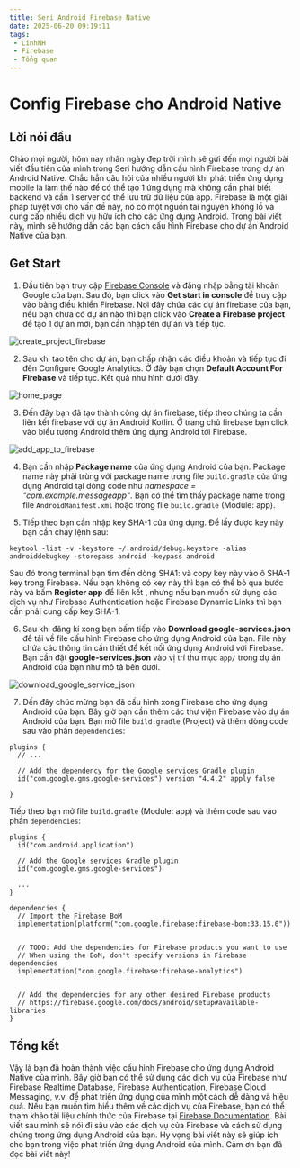 ```yaml
---
title: Seri Android Firebase Native
date: 2025-06-20 09:19:11
tags:
 - LinhNH
 - Firebase
 - Tổng quan
---
```


# Config Firebase cho Android Native

## Lời nói đầu

Chào mọi người, hôm nay nhân ngày đẹp trời mình sẽ gửi đến mọi người bài viết đầu tiên của mình trong Seri hướng dẫn cấu hình Firebase trong dự án Android Native. Chắc hẳn câu hỏi của nhiều người khi phát triển ứng dụng mobile là làm thế nào để có thể tạo 1 ứng dụng mà không cần phải biết backend và cần 1 server có thể lưu trữ dữ liệu của app. Firebase là một giải pháp tuyệt vời cho vấn đề này, nó có một nguồn tài nguyên khổng lồ và cung cấp nhiều dịch vụ hữu ích cho các ứng dụng Android. Trong bài viết này, mình sẽ hướng dẫn các bạn cách cấu hình Firebase cho dự án Android Native của bạn.

## Get Start

1. Đầu tiên bạn truy cập [Firebase Console](https://firebase.google.com/) và đăng nhập bằng tài khoản Google của bạn. Sau đó, bạn click vào **Get start in console** để truy cập vào bảng điều khiển Firebase. Nơi đây chứa các dự án firebase của bạn, nếu bạn chưa có dự án nào thì bạn click vào **Create a Firebase project** để tạo 1 dự án mới, bạn cần nhập tên dự án và tiếp tục.

![create_project_firebase](/css/images/linhnh/create_project_firebase.png "Create Project Firebase")

2. Sau khi tạo tên cho dự án, bạn chấp nhận các điều khoản và tiếp tục đi đến Configure Google Analytics. Ở đây bạn chọn **Default Account For Firebase** và tiếp tục. Kết quả như hình dưới đây.

![home_page](/css/images/linhnh/home_page.png "Home Page")

3. Đến đây bạn đã tạo thành công dự án firebase, tiếp theo chúng ta cần liên kết firebase với dự án Android Kotlin. Ở trang chủ firebase bạn click vào biểu tượng Android thêm ứng dụng Android tới Firebase.

![add_app_to_firebase](/css/images/linhnh/add_app_to_firebase.png "Add App to Firebase")

4. Bạn cần nhập **Package name** của ứng dụng Android của bạn. Package name này phải trùng với package name trong file `build.gradle` của ứng dụng Android tại dòng code như *namespace = "com.example.messageapp"*. Bạn có thể tìm thấy package name trong file `AndroidManifest.xml` hoặc trong file `build.gradle` (Module: app).

5. Tiếp theo bạn cần nhập key SHA-1 của ứng dụng. Để lấy được key này bạn cần chạy lệnh sau:
```
keytool -list -v -keystore ~/.android/debug.keystore -alias androiddebugkey -storepass android -keypass android
```
Sau đó trong terminal bạn tìm đến dòng SHA1: và copy key này vào ô SHA-1 key trong Firebase. Nếu bạn không có key này thì bạn có thể bỏ qua bước này và bấm **Register app** để liên kết , nhưng nếu bạn muốn sử dụng các dịch vụ như Firebase Authentication hoặc Firebase Dynamic Links thì bạn cần phải cung cấp key SHA-1.

6. Sau khi đăng kí xong bạn bấm tiếp vào **Download google-services.json** để tải về file cấu hình Firebase cho ứng dụng Android của bạn. File này chứa các thông tin cần thiết để kết nối ứng dụng Android với Firebase. Bạn cần đặt **google-services.json** vào vị trí thư mục `app/` trong dự án Android của bạn như mô tả bên dưới.

![download_google_service_json](/css/images/linhnh/download_google_service_json.png "Download Google Service Json")

7. Đến đây chúc mừng bạn đã cấu hình xong Firebase cho ứng dụng Android của bạn. Bây giờ bạn cần thêm các thư viện Firebase vào dự án Android của bạn. Bạn mở file `build.gradle` (Project) và thêm dòng code sau vào phần `dependencies`:

```
plugins {
  // ...

  // Add the dependency for the Google services Gradle plugin
  id("com.google.gms.google-services") version "4.4.2" apply false

}
```
Tiếp theo bạn mở file `build.gradle` (Module: app) và thêm code sau vào phần `dependencies`:

```
plugins {
  id("com.android.application")

  // Add the Google services Gradle plugin
  id("com.google.gms.google-services")

  ...
}

dependencies {
  // Import the Firebase BoM
  implementation(platform("com.google.firebase:firebase-bom:33.15.0"))


  // TODO: Add the dependencies for Firebase products you want to use
  // When using the BoM, don't specify versions in Firebase dependencies
  implementation("com.google.firebase:firebase-analytics")


  // Add the dependencies for any other desired Firebase products
  // https://firebase.google.com/docs/android/setup#available-libraries
}
```

## Tổng kết
Vậy là bạn đã hoàn thành việc cấu hình Firebase cho ứng dụng Android Native của mình. Bây giờ bạn có thể sử dụng các dịch vụ của Firebase như Firebase Realtime Database, Firebase Authentication, Firebase Cloud Messaging, v.v. để phát triển ứng dụng của mình một cách dễ dàng và hiệu quả. Nếu bạn muốn tìm hiểu thêm về các dịch vụ của Firebase, bạn có thể tham khảo tài liệu chính thức của Firebase tại [Firebase Documentation](https://firebase.google.com/docs). Bài viết sau mình sẽ nói đi sâu vào các dịch vụ của Firebase và cách sử dụng chúng trong ứng dụng Android của bạn. Hy vọng bài viết này sẽ giúp ích cho bạn trong việc phát triển ứng dụng Android của mình. Cảm ơn bạn đã đọc bài viết này!
